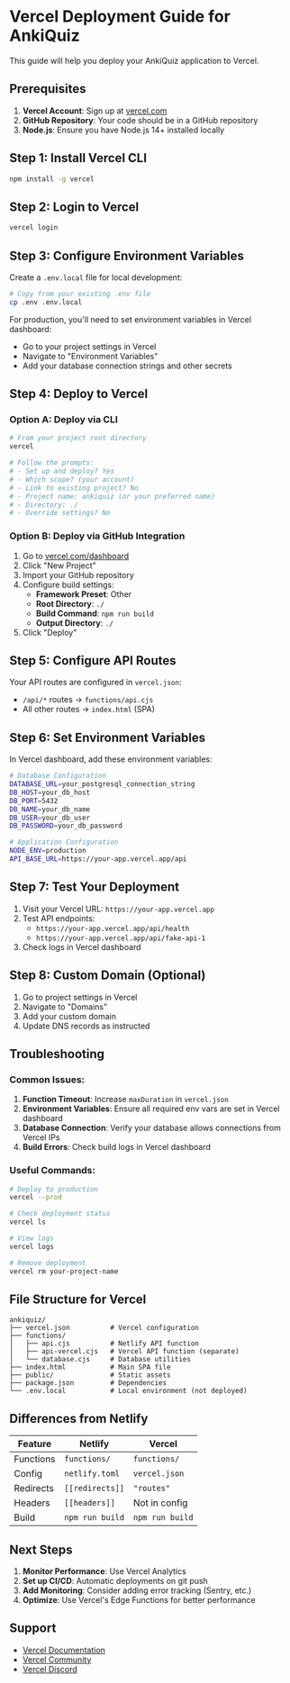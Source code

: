 # Vercel Deployment Guide for AnkiQuiz

This guide will help you deploy your AnkiQuiz application to Vercel.

## Prerequisites

1. **Vercel Account**: Sign up at [vercel.com](https://vercel.com)
2. **GitHub Repository**: Your code should be in a GitHub repository
3. **Node.js**: Ensure you have Node.js 14+ installed locally

## Step 1: Install Vercel CLI

```bash
npm install -g vercel
```

## Step 2: Login to Vercel

```bash
vercel login
```

## Step 3: Configure Environment Variables

Create a `.env.local` file for local development:

```bash
# Copy from your existing .env file
cp .env .env.local
```

For production, you'll need to set environment variables in Vercel dashboard:
- Go to your project settings in Vercel
- Navigate to "Environment Variables"
- Add your database connection strings and other secrets

## Step 4: Deploy to Vercel

### Option A: Deploy via CLI

```bash
# From your project root directory
vercel

# Follow the prompts:
# - Set up and deploy? Yes
# - Which scope? (your account)
# - Link to existing project? No
# - Project name: ankiquiz (or your preferred name)
# - Directory: ./
# - Override settings? No
```

### Option B: Deploy via GitHub Integration

1. Go to [vercel.com/dashboard](https://vercel.com/dashboard)
2. Click "New Project"
3. Import your GitHub repository
4. Configure build settings:
   - **Framework Preset**: Other
   - **Root Directory**: `./`
   - **Build Command**: `npm run build`
   - **Output Directory**: `./`
5. Click "Deploy"

## Step 5: Configure API Routes

Your API routes are configured in `vercel.json`:

- `/api/*` routes → `functions/api.cjs`
- All other routes → `index.html` (SPA)

## Step 6: Set Environment Variables

In Vercel dashboard, add these environment variables:

```bash
# Database Configuration
DATABASE_URL=your_postgresql_connection_string
DB_HOST=your_db_host
DB_PORT=5432
DB_NAME=your_db_name
DB_USER=your_db_user
DB_PASSWORD=your_db_password

# Application Configuration
NODE_ENV=production
API_BASE_URL=https://your-app.vercel.app/api
```

## Step 7: Test Your Deployment

1. Visit your Vercel URL: `https://your-app.vercel.app`
2. Test API endpoints:
   - `https://your-app.vercel.app/api/health`
   - `https://your-app.vercel.app/api/fake-api-1`
3. Check logs in Vercel dashboard

## Step 8: Custom Domain (Optional)

1. Go to project settings in Vercel
2. Navigate to "Domains"
3. Add your custom domain
4. Update DNS records as instructed

## Troubleshooting

### Common Issues:

1. **Function Timeout**: Increase `maxDuration` in `vercel.json`
2. **Environment Variables**: Ensure all required env vars are set in Vercel dashboard
3. **Database Connection**: Verify your database allows connections from Vercel IPs
4. **Build Errors**: Check build logs in Vercel dashboard

### Useful Commands:

```bash
# Deploy to production
vercel --prod

# Check deployment status
vercel ls

# View logs
vercel logs

# Remove deployment
vercel rm your-project-name
```

## File Structure for Vercel

```
ankiquiz/
├── vercel.json          # Vercel configuration
├── functions/
│   ├── api.cjs          # Netlify API function
│   ├── api-vercel.cjs   # Vercel API function (separate)
│   └── database.cjs     # Database utilities
├── index.html           # Main SPA file
├── public/              # Static assets
├── package.json         # Dependencies
└── .env.local           # Local environment (not deployed)
```

## Differences from Netlify

| Feature | Netlify | Vercel |
|---------|---------|--------|
| Functions | `functions/` | `functions/` |
| Config | `netlify.toml` | `vercel.json` |
| Redirects | `[[redirects]]` | `"routes"` |
| Headers | `[[headers]]` | Not in config |
| Build | `npm run build` | `npm run build` |

## Next Steps

1. **Monitor Performance**: Use Vercel Analytics
2. **Set up CI/CD**: Automatic deployments on git push
3. **Add Monitoring**: Consider adding error tracking (Sentry, etc.)
4. **Optimize**: Use Vercel's Edge Functions for better performance

## Support

- [Vercel Documentation](https://vercel.com/docs)
- [Vercel Community](https://github.com/vercel/vercel/discussions)
- [Vercel Discord](https://vercel.com/discord)
